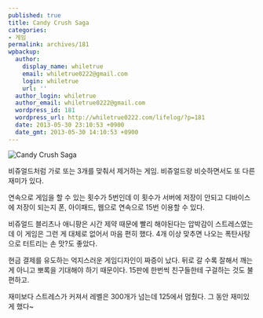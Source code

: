 ```yaml
---
published: true
title: Candy Crush Saga
categories:
- 게임
permalink: archives/181
wpbackup:
  author:
    display_name: whiletrue
    email: whiletrue0222@gmail.com
    login: whiletrue
    url: ''
  author_login: whiletrue
  author_email: whiletrue0222@gmail.com
  wordpress_id: 181
  wordpress_url: http://whiletrue0222.com/lifelog/?p=181
  date: 2013-05-30 23:10:53 +0900
  date_gmt: 2013-05-30 14:10:53 +0900
---
```


![Candy Crush Saga](https://lh5.googleusercontent.com/-ipdRbA8oO84/UadchFDXxXI/AAAAAAAAD94/QcBF4jYKT8c/w796-h597-no/mzl.mzzhmfdc.1024x1024-65.jpg)

비쥬얼드처럼 가로 또는 3개를 맞춰서 제거하는 게임.
비쥬얼드랑 비슷하면서도 또 다른 재미가 있다.

연속으로 게임을 할 수 있는 횟수가 5번인데 이 횟수가 서버에 저장이 안되고 디바이스에 저장이 되는지 폰, 아이패드, 웹으로 연속으로 15번 이용할 수 있다.

비쥬얼드 블리츠나 애니팡은 시간 제약 때문에 빨리 해야된다는 압박감이 스트레스였는데 이 게임은 그런 게 대체로 없어서 마음 편히 했다.
4개 이상 맞추면 나오는 폭탄사탕으로 터트리는 손 맛?도 좋았다.

현금 결제를 유도하는 억지스러운 게임디자인이 짜증이 났다.
뒤로 갈 수록 잘해서 깨는게 아니고 뽀록을 기대해야 하기 때문이다.
15판에 한번씩 친구들한테 구걸하는 것도 불편하고.

재미보다 스트레스가 커져서 레벨은 300개가 넘는데 125에서 멈췄다.
그 동안 재미있게 했다~
